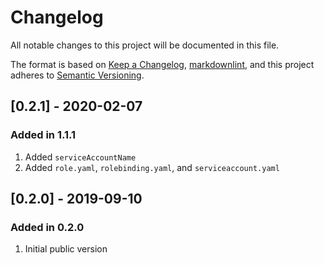 # Changelog

All notable changes to this project will be documented in this file.

The format is based on [Keep a Changelog](https://keepachangelog.com/en/1.0.0/),
[markdownlint](https://dlaa.me/markdownlint/),
and this project adheres to [Semantic Versioning](https://semver.org/spec/v2.0.0.html).

## [0.2.1] - 2020-02-07

### Added in 1.1.1

1. Added `serviceAccountName`
1. Added `role.yaml`, `rolebinding.yaml`, and `serviceaccount.yaml`

## [0.2.0] - 2019-09-10

### Added in 0.2.0

1. Initial public version
